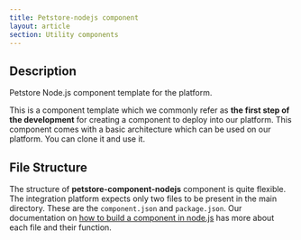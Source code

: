 ```yaml
---
title: Petstore-nodejs component
layout: article
section: Utility components
---
```


## Description

Petstore Node.js component template for the platform.

This is a component template which we commonly refer as **the first step of the development**
for creating a component to deploy into our platform. This component comes with
a basic architecture which can be used on our platform. You can clone it and use it.

## File Structure

The structure of **petstore-component-nodejs** component is quite flexible. The
integration platform expects only two files to be present in the main directory.
These are the `component.json` and `package.json`. Our documentation on
[how to build a component in node.js](/guides/building-nodejs-component.html)
has more about each file and their function.
